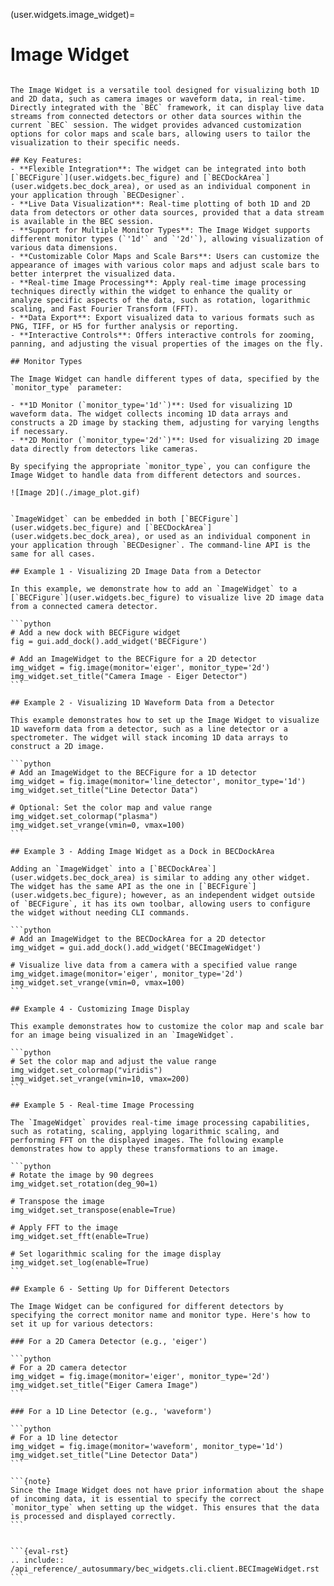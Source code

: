 (user.widgets.image_widget)=

# Image Widget

````{tab} Overview

The Image Widget is a versatile tool designed for visualizing both 1D and 2D data, such as camera images or waveform data, in real-time. Directly integrated with the `BEC` framework, it can display live data streams from connected detectors or other data sources within the current `BEC` session. The widget provides advanced customization options for color maps and scale bars, allowing users to tailor the visualization to their specific needs.

## Key Features:
- **Flexible Integration**: The widget can be integrated into both [`BECFigure`](user.widgets.bec_figure) and [`BECDockArea`](user.widgets.bec_dock_area), or used as an individual component in your application through `BECDesigner`.
- **Live Data Visualization**: Real-time plotting of both 1D and 2D data from detectors or other data sources, provided that a data stream is available in the BEC session.
- **Support for Multiple Monitor Types**: The Image Widget supports different monitor types (`'1d'` and `'2d'`), allowing visualization of various data dimensions.
- **Customizable Color Maps and Scale Bars**: Users can customize the appearance of images with various color maps and adjust scale bars to better interpret the visualized data.
- **Real-time Image Processing**: Apply real-time image processing techniques directly within the widget to enhance the quality or analyze specific aspects of the data, such as rotation, logarithmic scaling, and Fast Fourier Transform (FFT).
- **Data Export**: Export visualized data to various formats such as PNG, TIFF, or H5 for further analysis or reporting.
- **Interactive Controls**: Offers interactive controls for zooming, panning, and adjusting the visual properties of the images on the fly.

## Monitor Types

The Image Widget can handle different types of data, specified by the `monitor_type` parameter:

- **1D Monitor (`monitor_type='1d'`)**: Used for visualizing 1D waveform data. The widget collects incoming 1D data arrays and constructs a 2D image by stacking them, adjusting for varying lengths if necessary.
- **2D Monitor (`monitor_type='2d'`)**: Used for visualizing 2D image data directly from detectors like cameras.

By specifying the appropriate `monitor_type`, you can configure the Image Widget to handle data from different detectors and sources.

![Image 2D](./image_plot.gif)
````

````{tab} Examples - CLI

`ImageWidget` can be embedded in both [`BECFigure`](user.widgets.bec_figure) and [`BECDockArea`](user.widgets.bec_dock_area), or used as an individual component in your application through `BECDesigner`. The command-line API is the same for all cases.

## Example 1 - Visualizing 2D Image Data from a Detector

In this example, we demonstrate how to add an `ImageWidget` to a [`BECFigure`](user.widgets.bec_figure) to visualize live 2D image data from a connected camera detector.

```python
# Add a new dock with BECFigure widget
fig = gui.add_dock().add_widget('BECFigure')

# Add an ImageWidget to the BECFigure for a 2D detector
img_widget = fig.image(monitor='eiger', monitor_type='2d')
img_widget.set_title("Camera Image - Eiger Detector")
```

## Example 2 - Visualizing 1D Waveform Data from a Detector

This example demonstrates how to set up the Image Widget to visualize 1D waveform data from a detector, such as a line detector or a spectrometer. The widget will stack incoming 1D data arrays to construct a 2D image.

```python
# Add an ImageWidget to the BECFigure for a 1D detector
img_widget = fig.image(monitor='line_detector', monitor_type='1d')
img_widget.set_title("Line Detector Data")

# Optional: Set the color map and value range
img_widget.set_colormap("plasma")
img_widget.set_vrange(vmin=0, vmax=100)
```

## Example 3 - Adding Image Widget as a Dock in BECDockArea

Adding an `ImageWidget` into a [`BECDockArea`](user.widgets.bec_dock_area) is similar to adding any other widget. The widget has the same API as the one in [`BECFigure`](user.widgets.bec_figure); however, as an independent widget outside of `BECFigure`, it has its own toolbar, allowing users to configure the widget without needing CLI commands.

```python
# Add an ImageWidget to the BECDockArea for a 2D detector
img_widget = gui.add_dock().add_widget('BECImageWidget')

# Visualize live data from a camera with a specified value range
img_widget.image(monitor='eiger', monitor_type='2d')
img_widget.set_vrange(vmin=0, vmax=100)
```

## Example 4 - Customizing Image Display

This example demonstrates how to customize the color map and scale bar for an image being visualized in an `ImageWidget`.

```python
# Set the color map and adjust the value range
img_widget.set_colormap("viridis")
img_widget.set_vrange(vmin=10, vmax=200)
```

## Example 5 - Real-time Image Processing

The `ImageWidget` provides real-time image processing capabilities, such as rotating, scaling, applying logarithmic scaling, and performing FFT on the displayed images. The following example demonstrates how to apply these transformations to an image.

```python
# Rotate the image by 90 degrees
img_widget.set_rotation(deg_90=1)

# Transpose the image
img_widget.set_transpose(enable=True)

# Apply FFT to the image
img_widget.set_fft(enable=True)

# Set logarithmic scaling for the image display
img_widget.set_log(enable=True)
```

## Example 6 - Setting Up for Different Detectors

The Image Widget can be configured for different detectors by specifying the correct monitor name and monitor type. Here's how to set it up for various detectors:

### For a 2D Camera Detector (e.g., 'eiger')

```python
# For a 2D camera detector
img_widget = fig.image(monitor='eiger', monitor_type='2d')
img_widget.set_title("Eiger Camera Image")
```

### For a 1D Line Detector (e.g., 'waveform')

```python
# For a 1D line detector
img_widget = fig.image(monitor='waveform', monitor_type='1d')
img_widget.set_title("Line Detector Data")
```

```{note}
Since the Image Widget does not have prior information about the shape of incoming data, it is essential to specify the correct `monitor_type` when setting up the widget. This ensures that the data is processed and displayed correctly.
```


````

````{tab} API
```{eval-rst}  
.. include:: /api_reference/_autosummary/bec_widgets.cli.client.BECImageWidget.rst
```
````
